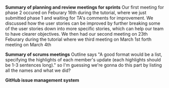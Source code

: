 **Summary of planning and review meetings for sprints**
Our first meeting for phase 2 occured on Feburary 16th during the tutorial, where we just submitted phase 1 and waiting for TA's comments for improvement. We discussed how the user stories can be improved by further breaking some of the user stories down into more specific stories, which can help our team to have clearer objectives. 
We then had our second meeting on 23th Feburary during the tutorial where we
third meeting on March 1st
forth meeting on March 4th


**Summary of scrums meetings**
Outline says "A good format would be a list, specifying the highlights of each member's update (each highlights should be 1-3 sentences long)." so I'm guessing we're gonna do this part by listing all the names and what we did?

**GitHub issue management system**
